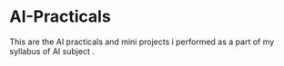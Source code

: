 # AI-Practicals
This are the AI practicals and mini projects i performed as a part of my syllabus of AI subject .
